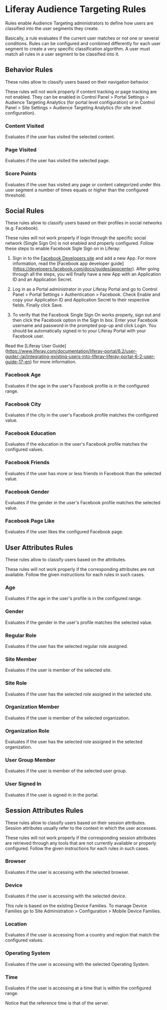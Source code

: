 # Liferay Audience Targeting Rules

Rules enable Audience Targeting administrators to define how users are
classified into the user segments they create.

Basically, a rule evaluates if the current user matches or not one or several
conditions. Rules can be configured and combined differently for each user
segment to create a very specific classification algorithm. A user must match
all rules in a user segment to be classified into it.

## Behavior Rules

These rules allow to classify users based on their navigation behavior.

These rules will not work properly if content tracking or page tracking are not
enabled. They can be enabled in Control Panel > Portal Settings >
Audience Targeting Analytics (for portal level configuration) or in
Control Panel > Site Settings > Audience Targeting Analytics (for site level
configuration).

### Content Visited

Evaluates if the user has visited the selected content.

### Page Visited

Evaluates if the user has visited the selected page.

### Score Points

Evaluates if the user has visited any page or content categorized under this
user segment a number of times equals or higher than the configured threshold.

## Social Rules

These rules allow to classify users based on their profiles in social networks
(e.g. Facebook).

These rules will not work properly if login through the specific social network
(Single Sign On) is not enabled and properly configured. Follow these steps to
enable Facebook Sigle Sign on in Liferay:

1. Sign in to the [Facebook Developers site](https://developers.facebook.com)
and add a new App. For more information, read the [Facebook app developer guide]
(https://developers.facebook.com/docs/guides/appcenter). After going through all
the steps, you will finally have a new App with an Application ID and an
Application Secret.

2. Log in as a Portal administrator in your Liferay Portal and go to
Control Panel > Portal Settings > Authentication > Facebook. Check Enable and
copy your Application ID and Application Secret to their respective fields.
Finally click Save.

3. To verify that the Facebook Single Sign On works properly, sign out and then
click the Facebook option in the Sign In box. Enter your Facebook username and
password in the prompted pop-up and click Login. You should be automatically
signed in to your Liferay Portal with your Facebook user.

Read the [Liferay User Guide]
(https://www.liferay.com/documentation/liferay-portal/6.2/user-guide/-/ai/integrating-existing-users-into-liferay-liferay-portal-6-2-user-guide-17-en)
for more information.

### Facebook Age

Evaluates if the age in the user's Facebook profile is in the configured range.

### Facebook City

Evaluates if the city in the user's Facebook profile matches the configured
value.

### Facebook Education

Evaluates if the education in the user's Facebook profile matches the configured
values.

### Facebook Friends

Evaluates if the user has more or less friends in Facebook than the selected
value.

### Facebook Gender

Evaluates if the gender in the user's Facebook profile matches the selected
value.

### Facebook Page Like

Evaluates if the user likes the configured Facebook page.

## User Attributes Rules

These rules allow to classify users based on the attributes.

These rules will not work properly if the corresponding attributes are not
available. Follow the given instructions for each rules in such cases.

### Age

Evaluates if the age in the user's profile is in the configured range.

### Gender

Evaluates if the gender in the user's profile matches the selected value.

### Regular Role

Evaluates if the user has the selected regular role assigned.

### Site Member

Evaluates if the user is member of the selected site.

### Site Role

Evaluates if the user has the selected role assigned in the selected site.

### Organization Member

Evaluates if the user is member of the selected organization.

### Organization Role

Evaluates if the user has the selected role assigned in the selected
organization.

### User Group Member

Evaluates if the user is member of the selected user group.

### User Signed In

Evaluates if the user is signed in in the portal.

## Session Attributes Rules

These rules allow to classify users based on their session attributes. Session
attributes usually refer to the context in which the user accesses.

These rules will not work properly if the corresponding session attributes
are retrieved through any tools that are not currently available or properly
configured. Follow the given instructions for each rules in such cases.

### Browser

Evaluates if the user is accessing with the selected browser.

### Device

Evaluates if the user is accessing with the selected device.

This rule is based on the existing Device Families. To manage Device Families go
to Site Administration > Configuration > Mobile Device Families.

### Location

Evaluates if the user is accessing from a country and region that match the
configured values.

### Operating System

Evaluates if the user is accessing with the selected Operating System.

### Time

Evaluates if the user is accessing at a time that is within the configured
range.

Notice that the reference time is that of the server.
